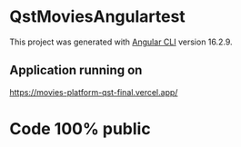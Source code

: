# QstMoviesAngulartest

This project was generated with [Angular CLI](https://github.com/angular/angular-cli) version 16.2.9.

## Application running on

https://movies-platform-qst-final.vercel.app/ 

# Code 100% public

